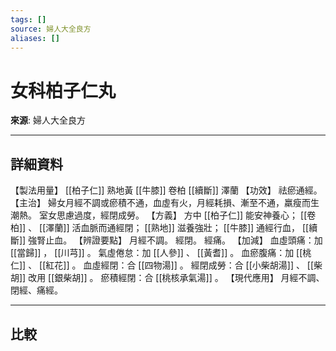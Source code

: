 ```yaml
---
tags: []
source: 婦人大全良方
aliases: []
---
```


# 女科柏子仁丸

**來源**: 婦人大全良方  

---

## 詳細資料
【製法用量】 [[柏子仁]] 熟地黃 [[牛膝]] 卷柏 [[續斷]] 澤蘭
【功效】
祛瘀通經。
【主治】
婦女月經不調或瘀積不通，血虛有火，月經耗損、漸至不通，羸瘦而生潮熱。
室女思慮過度，經閉成勞。
【方義】
方中 [[柏子仁]] 能安神養心； [[卷柏]] 、 [[澤蘭]] 活血脈而通經閉； [[熟地]] 滋養強壯； [[牛膝]] 通經行血， [[續斷]] 強腎止血。
【辨證要點】
月經不調。
經閉。
經痛。
【加減】
血虛頭痛：加 [[當歸]] ， [[川芎]] 。
氣虛倦怠：加 [[人參]] 、 [[黃耆]] 。
血瘀腹痛：加 [[桃仁]] 、 [[紅花]] 。
血虛經閉：合 [[四物湯]] 。
經閉成勞：合 [[小柴胡湯]] 、 [[柴胡]] 改用 [[銀柴胡]] 。
瘀積經閉：合 [[桃核承氣湯]] 。
【現代應用】
月經不調、閉經、痛經。

---

## 比較
